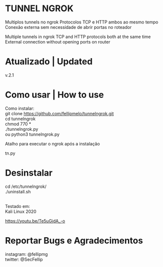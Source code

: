 # TUNNEL NGROK
Multiplos tunnels no ngrok
Protocolos TCP e HTTP ambos ao mesmo tempo
Conexão externa sem necessidade de abrir portas no roteador

Multiple tunnels in ngrok TCP and HTTP protocols both at the same time External connection without opening ports on router

# Atualizado | Updated
v.2.1
# Como usar | How to use
Como instalar: <br/>
git clone https://github.com/fellipmelo/tunnelngrok.git <br/>
cd tunnelngrok <br/>
chmod 770 * <br/>
./tunnelngrok.py <br/>
ou python3 tunnelngrok.py <br/>

Atalho para executar o ngrok após a instalação <br/>

tn.py

# Desinstalar

cd /etc/tunnelngrok/ <br/>
./uninstall.sh <br/> <br/>


Testado em: <br/>
Kali Linux 2020

https://youtu.be/Te5uGjdA_-o

# Reportar Bugs e Agradecimentos
instagram: @fellipmg <br/>
twitter: @SecFellip
